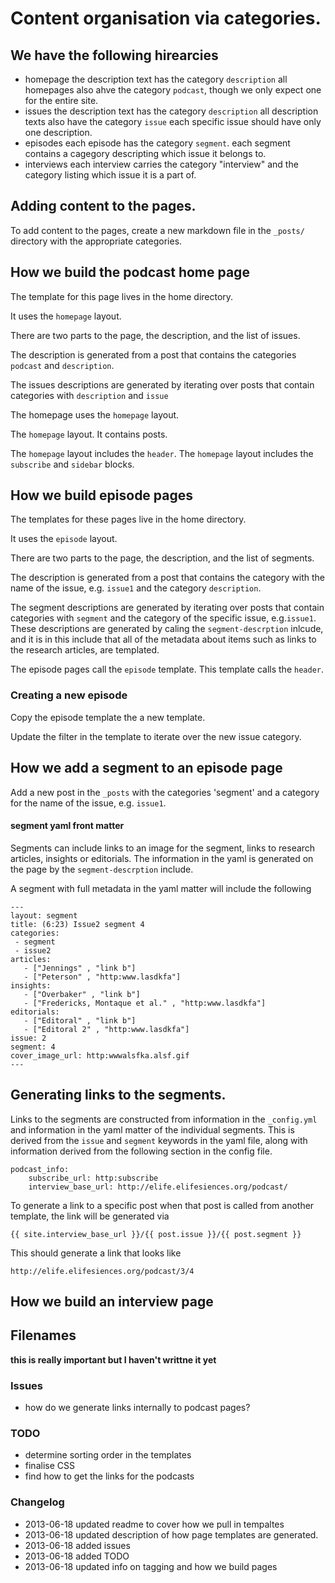 

# Content organisation via categories. 

## We have the following hirearcies

- homepage
	the description text has the category `description`
	all homepages also ahve the category `podcast`, though we only expect one for the entire site.
- issues
	the description text has the category `description`
	all description texts also have the category `issue`
	each specific issue should have only one description.
- episodes 
	each episode has the category `segment`.
	each segment contains a cagegory descripting which issue it belongs to.
- interviews
	each interview carries the category "interview" and the category listing which issue it is a part of. 


## Adding content to the pages.

To add content to the pages, create a new markdown file in the `_posts/` directory with the appropriate categories. 


## How we build the podcast home page

The template for this page lives in the home directory.  

It uses the `homepage` layout.  

There are two parts to the page, the description, and the list of issues.  

The description is generated from a post that contains the categories `podcast` and `description`. 

The issues descriptions are generated by iterating over posts that contain categories with `description` and `issue`


The homepage uses the `homepage` layout.

The `homepage` layout. It contains posts. 

The `homepage` layout includes the `header`.
The `homepage` layout includes the `subscribe` and `sidebar` blocks.


## How we build episode pages


The templates for these pages live in the home directory.

It uses the `episode` layout.  

There are two parts to the page, the description, and the list of segments.  

The description is generated from a post that contains the category with the name of the issue, e.g. `issue1` and the category `description`. 

The segment descriptions are generated by iterating over posts that contain categories with `segment` and the category of the specific issue, e.g.`issue1`. These descriptions are generated by caling the `segment-descrption` inlcude, and it is in this include that all of the metadata about items such as links to the research articles, are templated.

The episode pages call the `episode` template. This template calls the `header`.


### Creating a new episode

Copy the episode template the a new template.

Update the filter in the template to iterate over the new issue category.


## How we add a segment to an episode page

Add a new post in the `_posts` with the categories 'segment' and a category for the name of the issue, e.g. `issue1`.

#### segment yaml front matter

Segments can include links to an image for the segment, links to research articles, insights or editorials. The information in the yaml is generated on the page by the `segment-descrption` include.

A segment with full metadata in the yaml matter will include the following

	---
	layout: segment
	title: (6:23) Issue2 segment 4
	categories:
	 - segment
	 - issue2
	articles:
	   - ["Jennings" , "link b"]
	   - ["Peterson" , "http:www.lasdkfa"]
	insights:
	   - ["Overbaker" , "link b"]
	   - ["Fredericks, Montaque et al." , "http:www.lasdkfa"]
	editorials:
	   - ["Editoral" , "link b"]
	   - ["Editoral 2" , "http:www.lasdkfa"]
	issue: 2
	segment: 4
	cover_image_url: http:wwwalsfka.alsf.gif
	---


## Generating links to the segments. 

Links to the segments are constructed from information in the `_config.yml` and information in the yaml matter of the individual segments. This is derived from the `issue` and `segment` keywords in the yaml file, along with information derived from the following section in the config file. 

	podcast_info:
	    subscribe_url: http:subscribe
    	interview_base_url: http://elife.elifesiences.org/podcast/


To generate a link to a specific post when that post is called from another template, the link will be generated via

	{{ site.interview_base_url }}/{{ post.issue }}/{{ post.segment }}

This should generate a link that looks like

	http://elife.elifesiences.org/podcast/3/4


## How we build an interview page


## Filenames

**this is really important but I haven't writtne it yet**


### Issues

- how do we generate links internally to podcast pages? 

### TODO

- determine sorting order in the templates
- finalise CSS
- find how to get the links for the podcasts  


### Changelog

- 2013-06-18 updated readme to cover how we pull in tempaltes
- 2013-06-18 updated description of how page templates are generated. 
- 2013-06-18 added issues
- 2013-06-18 added TODO
- 2013-06-18 updated info on tagging and how we build pages
